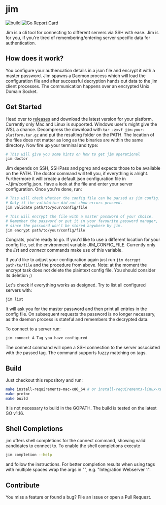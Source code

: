 # jim
![build](https://github.com/CryoCodec/jim/actions/workflows/build.yml/badge.svg)
[![Go Report Card](https://goreportcard.com/badge/github.com/CryoCodec/jim)](https://goreportcard.com/report/github.com/CryoCodec/jim)

Jim is a cli tool for connecting to different servers via SSH with ease. 
Jim is for you, if you're tired of remembering/entering server specific data for authentication. 

## How does it work?
You configure your authencation details in a json file and encrypt it with a master password. Jim spawns a Daemon process which will load the configuration file and after successful decryption hands out data to the jim client processes. The communication happens over an encrypted Unix Domain Socket. 

## Get Started

Head over to [releases](https://github.com/CryoCodec/jim/releases) and download the latest version for your platform. Currently only Mac and Linux is supported. Windows user's might give the WSL a chance. Decompress the download with `tar -zxvf jim-your-platform.tar.gz` and put the resulting folder on the PATH. The location of the files does not matter as long as the binaries are within the same directory. Now fire up your terminal and type: 
```bash
# This will give you some hints on how to get jim operational
jim doctor
```
Jim depends on SSH, SSHPass and pgrep and expects those to be available on the PATH. The doctor command will tell you, if everything is alright. Furthermore it will create a default json configuration file in ~/.jim/config.json. Have a look at the file and enter your server configuration. Once you're done, run: 
```bash
# This will check whether the config file can be parsed as jim config.
# Only if the validation did not show errors proceed.
jim validate path/to/your/config/file

# This will encrypt the file with a master password of your choice.
# Remember the password or put it in your favourite password manager, 
# since the password won't be stored anywhere by jim.
jim encrypt path/to/your/config/file
```

Congrats, you're ready to go. If you'd like to use a different location for your config file, set the environment variable JIM_CONFIG_FILE. Currently only the *list* and *connect* commands make use of this variable.  

If you'd like to adjust your configuration again just run `jim decrypt path/to/file` and the procedure from above. Note: at the moment the encrypt task does not delete the plaintext config file. You should consider its deletion ;)

Let's check if everything works as designed. Try to list all configured servers with: 
```bash
jim list
```
It will ask you for the master password and then print all entries in the config file. On subsequent requests the password is no longer necessary, as the daemon process is stateful and remembers the decrypted data. 

To connect to a server run: 
```bash
jim connect A Tag you have configured
```

The connect command will open a SSH connection to the server associated with the passed tag. The command supports fuzzy matching on tags. 

## Build
Just checkout this repository and run: 
```bash
make install-requirements-mac-x86_64 # or install-requirements-linux-x86_64
make protoc
make build
```
It is not necessary to build in the GOPATH. The build is tested on the latest GO v1.16.

## Shell Completions

jim offers shell completions for the connect command, showing valid candidates to connect to. To enable the shell completions execute

```bash
jim completion --help
```
 and follow the instructions. For better completion results when using tags with multiple spaces wrap the args in "", e.g. "Integration Webserver 1".

## Contribute
You miss a feature or found a bug? File an issue or open a Pull Request. 